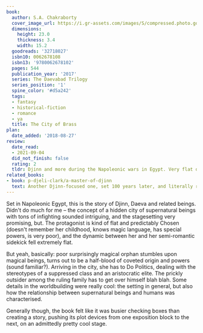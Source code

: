 ```yaml
---
book:
  author: S.A. Chakraborty
  cover_image_url: https://i.gr-assets.com/images/S/compressed.photo.goodreads.com/books/1491417547l/32718027._SX98_.jpg
  dimensions:
    height: 23.0
    thickness: 3.4
    width: 15.2
  goodreads: '32718027'
  isbn10: 0062678108
  isbn13: '9780062678102'
  pages: 544
  publication_year: '2017'
  series: The Daevabad Trilogy
  series_position: '1'
  spine_color: '#d5a242'
  tags:
  - fantasy
  - historical-fiction
  - romance
  - ya
  title: The City of Brass
plan:
  date_added: '2018-08-27'
review:
  date_read:
  - 2021-09-04
  did_not_finish: false
  rating: 2
  tldr: Djinn and more during the Napoleonic wars in Egypt. Very flat despite the interesting setting – plot devices getting pushed through exposition blocks on a great stage.
related_books:
- book: p-djeli-clark/a-master-of-djinn
  text: Another Djinn-focused one, set 100 years later, and literally referring to this book.
---
```


Set in Napoleonic Egypt, this is the story of Djinn, Daeva and related beings. Didn't do much for me – the concept of a
hidden city of supernatural beings with tons of infighting sounded intriguing, and the stagesetting very promising, but.
The protagonist is kind of flat and predictably Chosen (doesn't remember her childhood, knows magic language, has
special powers, is very poor), and the dynamic between her and her semi-romantic sidekick fell extremely flat.

But yeah, basically: poor surprisingly magical orphan stumbles upon magical beings, turns out to be a half-blood of
coveted origin and powers (sound familiar?). Arriving in the city, she has to Do Politics, dealing with the stereotypes
of a suppressed class and an aristocratic elite. The prickly outsider among the ruling family has to get over himself
blah blah. Some details in the worldbuilding were really cool: the setting in general, but also how the relationship
between supernatural beings and humans was characterised.

Generally though, the book felt like it was busier checking boxes than creating a story, pushing its plot devices from
one exposition block to the next, on an admittedly pretty cool stage.
